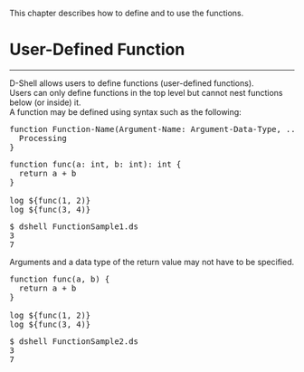 This chapter describes how to define and to use the functions.  

# User-Defined Function
***
D-Shell allows users to define functions (user-defined functions).  
Users can only define functions in the top level but cannot nest functions below (or inside) it.  
A function may be defined using syntax such as the following:  

<pre class="toolbar:0 highlight:0">
function Function-Name(Argument-Name: Argument-Data-Type, ...): Return-Value-Data-Type {
  Processing
}
</pre>

<pre class="nums:true toolbar:1 lang:scala decode:true" title="Sample code: FunctionSample1.ds" >
function func(a: int, b: int): int {
  return a + b
}

log ${func(1, 2)}
log ${func(3, 4)}
</pre>

<pre class="toolbar:1 highlight:0" title="Example">
$ dshell FunctionSample1.ds
3
7
</pre>

Arguments and a data type of the return value may not have to be specified.  

<pre class="nums:true toolbar:1 lang:scala decode:true" title="Sample code: FunctionSample2.ds" >
function func(a, b) {
  return a + b
}

log ${func(1, 2)}
log ${func(3, 4)}
</pre>

<pre class="toolbar:1 highlight:0" title="Example">
$ dshell FunctionSample2.ds
3
7
</pre>
